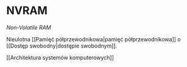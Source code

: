# NVRAM
*Non-Volatile RAM*

Nieulotna [[Pamięć półprzewodnikowa|pamięć półprzewodnikowa]] o [[Dostęp swobodny|dostępie swobodnym]].

[[Architektura systemów komputerowych]]